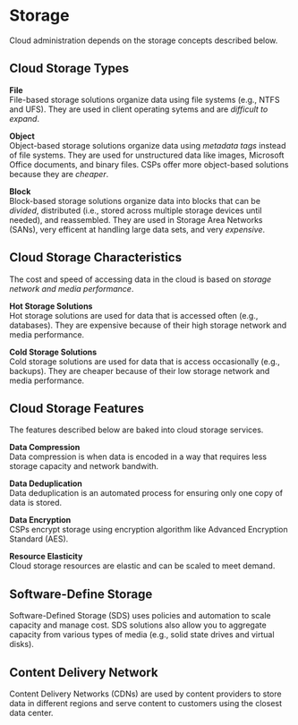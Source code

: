 # Storage
Cloud administration depends on the storage concepts described below. 

## Cloud Storage Types
**File**  
File-based storage solutions organize data using file systems (e.g., NTFS and UFS). They are used in client operating sytems and are *difficult to expand*. 

**Object**  
Object-based storage solutions organize data using *metadata tags* instead of file systems. They are used for unstructured data like images, Microsoft Office documents, and binary files. CSPs offer more object-based solutions because they are *cheaper*.

**Block**  
Block-based storage solutions organize data into blocks that can be *divided*, distributed (i.e., stored across multiple storage devices until needed), and reassembled. They are used in Storage Area Networks (SANs), very efficent at handling large data sets, and very *expensive*. 

## Cloud Storage Characteristics
The cost and speed of accessing data in the cloud is based on *storage network and media performance*. 

**Hot Storage Solutions**  
Hot storage solutions are used for data that is accessed often (e.g., databases). They are expensive because of their high storage network and media performance. 

**Cold Storage Solutions**  
Cold storage solutions are used for data that is access occasionally (e.g., backups). They are cheaper because of their low storage network and media performance. 

## Cloud Storage Features
The features described below are baked into cloud storage services. 

**Data Compression**  
Data compression is when data is encoded in a way that requires less storage capacity and network bandwith. 

**Data Deduplication**  
Data deduplication is an automated process for ensuring only one copy of data is stored. 

**Data Encryption**  
CSPs encrypt storage using encryption algorithm like Advanced Encryption Standard (AES).

**Resource Elasticity**  
Cloud storage resources are elastic and can be scaled to meet demand. 

## Software-Define Storage
Software-Defined Storage (SDS) uses policies and automation to scale capacity and manage cost. SDS solutions also allow you to aggregate capacity from various types of media (e.g., solid state drives and virtual disks).

## Content Delivery Network
Content Delivery Networks (CDNs) are used by content providers to store data in different regions and serve content to customers using the closest data center. 